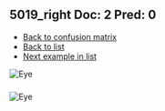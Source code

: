 ## 5019_right Doc: 2 Pred: 0
- [Back to confusion matrix](https://github.com/juliandewit/kaggle_retinopathy/blob/master/matrix.md)
- [Back to list](https://github.com/juliandewit/kaggle_retinopathy/blob/master/lists/20/list.md)
- [Next example in list](https://github.com/juliandewit/kaggle_retinopathy/blob/master/lists/20/50/5039_left.md)

![Eye](https://retinopaty.blob.core.windows.net/size1024/5019_right_2.jpeg)

### 

![Eye]()
